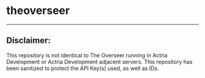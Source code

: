 # theoverseer
---
## Disclaimer:
This repository is not identical to The Overseer running in Actria Development or Actria Development adjacent servers. This repository has been sanitized to protect the API Key(s) used, as well as IDs.
